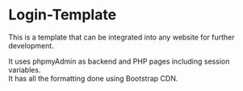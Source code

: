# Login-Template

This is a template that can be integrated into any website for further development.

It uses phpmyAdmin as backend and PHP pages including session variables.<br>
It has all the formatting done using Bootstrap CDN.